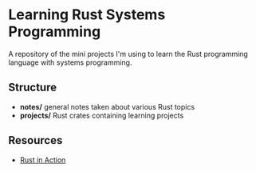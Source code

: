 # Learning Rust Systems Programming

A repository of the mini projects I'm using to learn the Rust programming language with systems programming.

## Structure
- **notes/** general notes taken about various Rust topics
- **projects/** Rust crates containing learning projects

## Resources
- [Rust in Action](https://www.manning.com/books/rust-in-action)